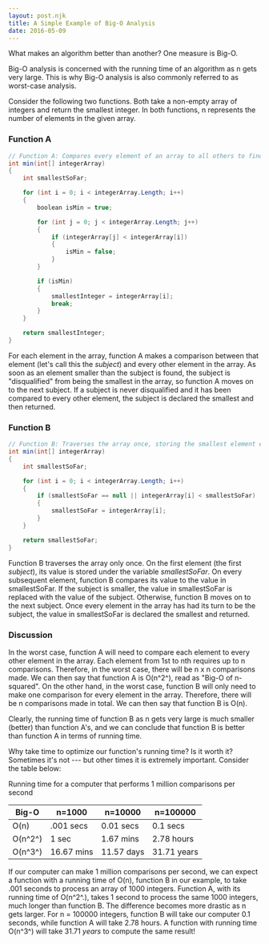 ```yaml
---
layout: post.njk
title: A Simple Example of Big-O Analysis
date: 2016-05-09
---
```


What makes an algorithm better than another? One measure is Big-O.

Big-O analysis is concerned with the running time of an algorithm as n gets very large. This is why Big-O analysis is also commonly referred to as worst-case analysis.

Consider the following two functions. Both take a non-empty array of integers and return the smallest integer. In both functions, n represents the number of elements in the given array.

### Function A

```csharp
// Function A: Compares every element of an array to all others to find the smallest one
int min(int[] integerArray)
{
    int smallestSoFar;

    for (int i = 0; i < integerArray.Length; i++)
    {
        boolean isMin = true;

        for (int j = 0; j < integerArray.Length; j++)
        {
            if (integerArray[j] < integerArray[i])
            {
                isMin = false;
            }
        }

        if (isMin)
        {
            smallestInteger = integerArray[i];
            break;
        }
    }

    return smallestInteger;
}
```

For each element in the array, function A makes a comparison between that element (let's call this the *subject*) and every other element in the array. As soon as an element smaller than the subject is found, the subject is "disqualified" from being the smallest in the array, so function A moves on to the next subject. If a subject is never disqualified and it has been compared to every other element, the subject is declared the smallest and then returned.

### Function B

```csharp
// Function B: Traverses the array once, storing the smallest element encountered so far
int min(int[] integerArray)
{
    int smallestSoFar;

    for (int i = 0; i < integerArray.Length; i++)
    {
        if (smallestSoFar == null || integerArray[i] < smallestSoFar)
        {
            smallestSoFar = integerArray[i];
        }
    }

    return smallestSoFar;
}
```

Function B traverses the array only once. On the first element (the first *subject*), its value is stored under the variable *smallestSoFar*. On every subsequent element, function B compares its value to the value in smallestSoFar. If the subject is smaller, the value in smallestSoFar is replaced with the value of the subject. Otherwise, function B moves on to the next subject. Once every element in the array has had its turn to be the subject, the value in smallestSoFar is declared the smallest and returned.

### Discussion

In the worst case, function A will need to compare each element to every other element in the array. Each element from 1st to nth requires up to n comparisons. Therefore, in the worst case, there will be n x n comparisons made. We can then say that function A is O(n^2^), read as "Big-O of n-squared". On the other hand, in the worst case, function B will only need to make one comparison for every element in the array. Therefore, there will be n comparisons made in total. We can then say that function B is O(n).

Clearly, the running time of function B as n gets very large is much smaller (better) than function A's, and we can conclude that function B is better than function A in terms of running time.

Why take time to optimize our function's running time? Is it worth it? Sometimes it's not --- but other times it is extremely important. Consider the table below:

<p class="table-title">
    Running time for a computer that performs 1 million comparisons per second
</p>

| Big-O | n=1000 | n=10000 | n=100000 |
| --- | --- | --- | --- |
| O(n) | .001 secs | 0.01 secs | 0.1 secs |
| O(n^2^)| 1 sec | 1.67 mins | 2.78 hours |
| O(n^3^)| 16.67 mins | 11.57 days | 31.71 years |

If our computer can make 1 million comparisons per second, we can expect a function with a running time of O(n), function B in our example, to take .001 seconds to process an array of 1000 integers. Function A, with its running time of O(n^2^.), takes 1 second to process the same 1000 integers, much longer than function B. The difference becomes more drastic as n gets larger. For n = 100000 integers, function B will take our computer 0.1 seconds, while function A will take 2.78 hours. A function with running time O(n^3^) will take 31.71 *years* to compute the same result!